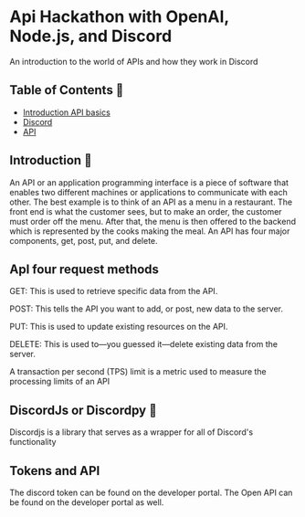 # Api Hackathon with OpenAI, Node.js, and Discord
An introduction to the world of APIs and how they work in Discord
## Table of Contents 🤖
- [Introduction API basics](#Introduction)
- [Discord](#usage)
- [API](#features)

## Introduction 🫡
An API or an application programming interface is a piece of software that enables two different machines or applications to communicate with each other. The best example is to think of an API as a menu in a restaurant. The front end is what the customer sees, but to make an order, the customer must order off the menu. After that, the menu is then offered to the backend which is represented by the cooks making the meal. An API has four major components, get, post, put, and delete. 
## ApI four request methods 
GET: This is used to retrieve specific data from the API.

POST: This tells the API you want to add, or post, new data to the server. 

PUT: This is used to update existing resources on the API. 

DELETE: This is used to—you guessed it—delete existing data from the server. 


A transaction per second (TPS) limit is a metric used to measure the processing limits of an API

## DiscordJs or Discordpy  🫡
Discordjs is a library that serves as a wrapper for all of Discord's functionality 
## Tokens and API
The discord token can be found on the developer portal. The Open API can be found on the developer portal as well.
